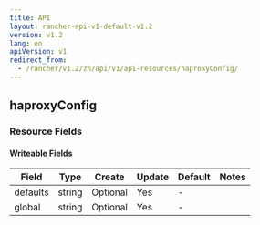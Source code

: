 ```yaml
---
title: API
layout: rancher-api-v1-default-v1.2
version: v1.2
lang: en
apiVersion: v1
redirect_from:
  - /rancher/v1.2/zh/api/v1/api-resources/haproxyConfig/
---
```


## haproxyConfig



### Resource Fields

#### Writeable Fields

Field | Type | Create | Update | Default | Notes
---|---|---|---|---|---
defaults | string | Optional | Yes | - | 
global | string | Optional | Yes | - | 



<br>
